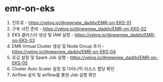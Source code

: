 # emr-on-eks

1. 인트로 - https://velog.io/@newnew_daddy/EMR-on-EKS-01
2. 구축 사전 준비 - https://velog.io/@newnew_daddy/EMR-on-EKS-02
3. EKS 클러스터 생성 및 IAM 설정 - https://velog.io/@newnew_daddy/EMR-on-EKS-03
4. EMR Virtual Cluster 생성 및 Node Group 추가 - https://velog.io/@newnew_daddy/EMR-on-EKS-04
5. 로깅 설정 및 Spark Job 실행 - https://velog.io/@newnew_daddy/EMR-on-EKS-05
6. Cluster Auto Scaler 설정 및 다이나믹 리소스 할당 확인
7. Airflow 설치 및 airflow를 통한 Job 실행 확인


